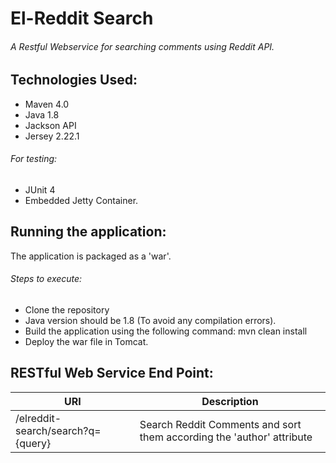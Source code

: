 # El-Reddit Search

###### A Restful Webservice for searching comments using Reddit API.

## Technologies Used:
- Maven 4.0
- Java 1.8
- Jackson API
- Jersey 2.22.1
###### For testing:
- JUnit 4
- Embedded Jetty Container.

## Running the application:
The application is packaged as a 'war'.
###### Steps to execute:
- Clone the repository
- Java version should be 1.8 (To avoid any compilation errors).
- Build the application using the following command: mvn clean install
- Deploy the war file in Tomcat.

## RESTful Web Service End Point:
|              URI                   |                               Description                               |
|------------------------------------|-------------------------------------------------------------------------|
|/elreddit-search/search?q={query}   | Search Reddit Comments and sort them according the 'author' attribute   | 


 